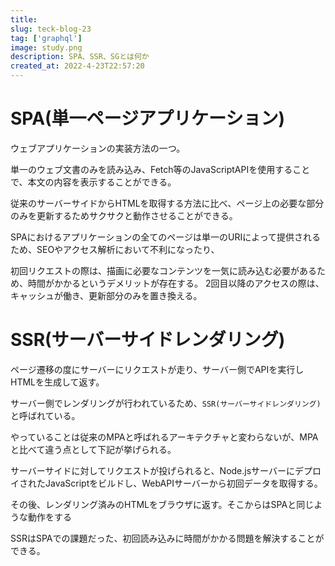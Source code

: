 ```yaml
---
title: 
slug: teck-blog-23
tag: ['graphql']
image: study.png
description: SPA、SSR、SGとは何か
created_at: 2022-4-23T22:57:20
---
```


# SPA(単一ページアプリケーション)

ウェブアプリケーションの実装方法の一つ。

単一のウェブ文書のみを読み込み、Fetch等のJavaScriptAPIを使用することで、本文の内容を表示することができる。

従来のサーバーサイドからHTMLを取得する方法に比べ、ページ上の必要な部分のみを更新するためサクサクと動作させることができる。

SPAにおけるアプリケーションの全てのページは単一のURIによって提供されるため、SEOやアクセス解析において不利になったり、

初回リクエストの際は、描画に必要なコンテンツを一気に読み込む必要があるため、時間がかかるというデメリットが存在する。
2回目以降のアクセスの際は、キャッシュが働き、更新部分のみを置き換える。

# SSR(サーバーサイドレンダリング)

ページ遷移の度にサーバーにリクエストが走り、サーバー側でAPIを実行しHTMLを生成して返す。

サーバー側でレンダリングが行われているため、`SSR(サーバーサイドレンダリング)`と呼ばれている。

やっていることは従来のMPAと呼ばれるアーキテクチャと変わらないが、MPAと比べて違う点として下記が挙げられる。

サーバーサイドに対してリクエストが投げられると、Node.jsサーバーにデプロイされたJavaScriptをビルドし、WebAPIサーバーから初回データを取得する。

その後、レンダリング済みのHTMLをブラウザに返す。そこからはSPAと同じような動作をする

SSRはSPAでの課題だった、初回読み込みに時間がかかる問題を解決することができる。